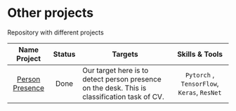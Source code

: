 # Other projects
Repository with different projects

 Name Project | Status | Targets | Skills & Tools
:-----------: | :---------------: | -------------- | :-------------------:
[Person Presence](https://github.com/MikhailNaumov88/other_projects/blob/main/person_presence.ipynb) | Done | Our target here is to detect person presence on the desk. This is classification task of CV. | `Pytorch` , `TensorFlow`, `Keras`, `ResNet`

